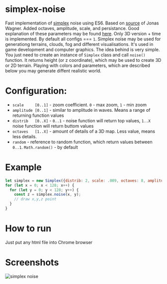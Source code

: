 # simplex-noise
Fast implementation of [simplex](https://en.wikipedia.org/wiki/Simplex_noise) noise using ES6. Based on [source](https://github.com/jwagner/simplex-noise.js) of Jonas Wagner. Added octaves, amplitude, scale, and persistance. Good explanation of these parameters may be found [here](https://www.redblobgames.com/maps/terrain-from-noise). Only 3D version + time is implemented. By default all configs === `1`.
Simplex noise may be used for generationg terrains, clouds, fog and different visualisations. It's
used in game development and computer graphics. The idea behind is very simple. You just need to
create an instance of `Simplex` class and call `noise()` function. It returns height (or z coordinate),
which may be used to create 3D or 2D terrain. Playing with colors and parameters, which are described
below you may generate diffent realistic world.
 
# Configuration:
- `scale     [0..1]` - zoom coefficient. `0` - max zoom, `1` - min zoom
- `amplitude [0..1]` - similar to amplitude in waves. Means a range of returning function values 
- `distrib   [0..X]` - `0..1` - noise function will return top values, `1..X` noise function will return buttom values
- `octaves   [1..X]` - amount of details of a 3D map. Less value, means less details.
- `random`           - reference to random function, which return values between `0..1`. `Math.random()` - by default

# Example
```javascript
let simplex = new Simplex({distrib: 2, scale: .009, octaves: 8, amplitude: .005});
for (let x = 0; x < 128; x++) {
  for (let y = 0; y < 128; y++) {
    const z = simplex.noise(x, y);
    // draw x,y,z point
  }
}
```

# How to run
Just put any html file into Chrome browser

# Screenshots
![simplex noise](https://github.com/tmptrash/simplex-noise/raw/master/screenshot.png)